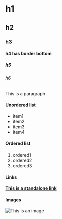 # h1
## h2
### h3
#### h4 has border bottom
##### h5
###### h6

This is a paragraph

#### Unordered list
* item1
* item2
* item3
* item4

#### Ordered list
1.  ordered1
2.  ordered2
3.  ordered3

#### Links
__[This is a standalone link]__

#### Images
![This is an image](/img/html5.png)

[This is a standalone link]: https://npmjs.org/